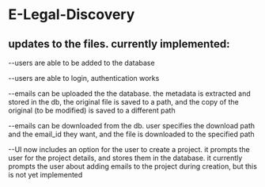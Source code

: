 # E-Legal-Discovery

updates to the files. currently implemented:
-------------------------------------------------------------------------------------------------------------------------
--users are able to be added to the database

--users are able to login, authentication works

--emails can be uploaded the the database. the metadata is extracted and stored in the db, the original file is saved to a 
  path, and the copy of the original (to be modified) is saved to a different path

--emails can be downloaded from the db. user specifies the download path and the email_id they want, and the file is
  downloaded to the specified path

--UI now includes an option for the user to create a project. it prompts the user for the project details, and stores them 
  in the database. it currently prompts the user about adding emails to the project during creation, but this is not yet implemented
